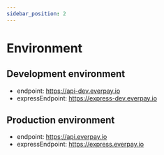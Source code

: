 ```yaml
---
sidebar_position: 2
---
```


# Environment

## Development environment
* endpoint: https://api-dev.everpay.io
* expressEndpoint: https://express-dev.everpay.io

## Production environment
* endpoint: https://api.everpay.io
* expressEndpoint: https://express.everpay.io
